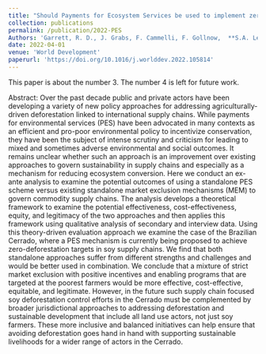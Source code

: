 ```yaml
---
title: "Should Payments for Ecosystem Services be used to implement zero-deforestation supply chain policies? The case of soy in the Brazilian Cerrado"
collection: publications
permalink: /publication/2022-PES
Authors: 'Garrett, R. D., J. Grabs, F. Cammelli, F. Gollnow,  **S.A. Levy**'
date: 2022-04-01
venue: 'World Development'
paperurl: 'https://doi.org/10.1016/j.worlddev.2022.105814'
---
```

This paper is about the number 3. The number 4 is left for future work.

Abstract: Over the past decade public and private actors have been developing a variety of new policy approaches for addressing agriculturally-driven deforestation linked to international supply chains. While payments for environmental services (PES) have been advocated in many contexts as an efficient and pro-poor environmental policy to incentivize conservation, they have been the subject of intense scrutiny and criticism for leading to mixed and sometimes adverse environmental and social outcomes. It remains unclear whether such an approach is an improvement over existing approaches to govern sustainability in supply chains and especially as a mechanism for reducing ecosystem conversion. Here we conduct an ex-ante analysis to examine the potential outcomes of using a standalone PES scheme versus existing standalone market exclusion mechanisms (MEM) to govern commodity supply chains. The analysis develops a theoretical framework to examine the potential effectiveness, cost-effectiveness, equity, and legitimacy of the two approaches and then applies this framework using qualitative analysis of secondary and interview data. Using this theory-driven evaluation approach we examine the case of the Brazilian Cerrado, where a PES mechanism is currently being proposed to achieve zero-deforestation targets in soy supply chains. We find that both standalone approaches suffer from different strengths and challenges and would be better used in combination. We conclude that a mixture of strict market exclusion with positive incentives and enabling programs that are targeted at the poorest farmers would be more effective, cost-effective, equitable, and legitimate. However, in the future such supply chain focused soy deforestation control efforts in the Cerrado must be complemented by broader jurisdictional approaches to addressing deforestation and sustainable development that include all land use actors, not just soy farmers. These more inclusive and balanced initiatives can help ensure that avoiding deforestation goes hand in hand with supporting sustainable livelihoods for a wider range of actors in the Cerrado.
